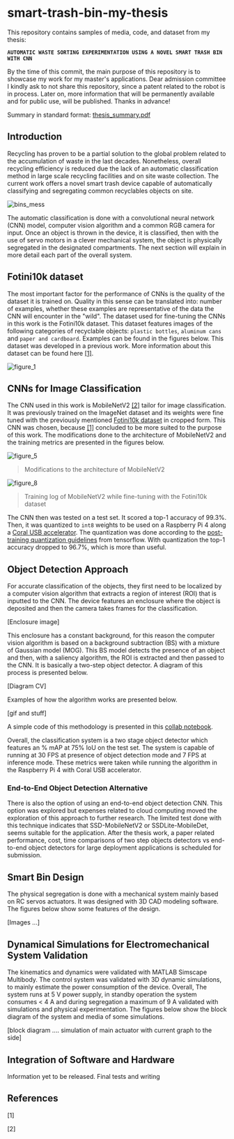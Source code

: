 # smart-trash-bin-my-thesis

This repository contains samples of media, code, and dataset from my thesis: 

**`AUTOMATIC WASTE SORTING EXPERIMENTATION USING A NOVEL SMART TRASH BIN WITH CNN`**

By the time of this commit, the main purpose of this repository is to showcase my work for my master's applications. Dear admission committee I kindly ask to not share this repository, since a patent related to the robot is in process. Later on, more information that will be permanently available and for public use, will be published. Thanks in advance!

Summary in standard format: [thesis_summary.pdf](https://github.com/jaimix4/smart-trash-bin-my-thesis/files/6422415/thesis_summary.pdf)

## Introduction 

Recycling has proven to be a partial solution to the global problem related to the accumulation of waste in the last decades. Nonetheless, overall recycling efficiency is reduced due the lack of an automatic classification method in large scale recycling facilities and on site waste collection. The current work offers a novel smart trash device capable of automatically classifying and segregating common recyclables objects on site. 

![bins_mess](https://user-images.githubusercontent.com/31749600/117036851-7bc86000-accb-11eb-96fa-bb76af48269d.jpg)

The automatic classification is done with a convolutional neural network (CNN) model, computer vision algorithm and a common RGB camera for input. Once an object is thrown in the device, it is classified, then with the use of servo motors in a clever mechanical system, the object is physically segregated in the designated compartments. The next section will explain in more detail each part of the overall system.

## Fotini10k dataset

The most important factor for the performance of CNNs is the quality of the dataset it is trained on. Quality in this sense can be translated into: number of examples, whether these examples are representative of the data the CNN will encounter in the "wild". The dataset used for fine-tuning the CNNs in this work is the Fotini10k dataset. This dataset features images of the following categories of recyclable objects: `plastic bottles`, `aluminum cans` and `paper and cardboard`. Examples can be found in the figures below. This dataset was developed in a previous work. More information about this dataset can be found here [[1]](#references).

![figure_1](https://user-images.githubusercontent.com/31749600/117036104-b54c9b80-acca-11eb-9823-75a1e01192db.jpg)

## CNNs for Image Classification

The CNN used in this work is MobileNetV2 [[2]](#references) tailor for image classification. It was previously trained on the ImageNet dataset and its weights were fine tuned with the previously mentioned [Fotini10k dataset](#fotini10k-dataset) in cropped form. This CNN was chosen, because [[1]](#references) concluded to be more suited to the purpose of this work. The modifications done to the architecture of MobileNetV2 and the training metrics are presented in the figures below.

![figure_5](https://user-images.githubusercontent.com/31749600/117040759-d663bb00-accf-11eb-8262-3fceb1a01239.png) 

> Modifications to the architecture of MobileNetV2

![figure_8](https://user-images.githubusercontent.com/31749600/117040824-eb404e80-accf-11eb-81e6-4e6df8dfc98f.png)

> Training log of MobileNetV2 while fine-tuning with the Fotini10k dataset

The CNN then was tested on a test set. It scored a top-1 accuracy of 99.3%. Then, it was quantized to `int8` weights to be used on a Raspberry Pi 4 along a [Coral USB accelerator](https://coral.ai/products/accelerator/). The quantization was done according to the [post-training quantization guidelines](https://www.tensorflow.org/lite/performance/post_training_quantization) from tensorflow. With quantization the top-1 accuracy dropped to 96.7%, which is more than useful.

## Object Detection Approach

For accurate classification of the objects, they first need to be localized by a computer vision algorithm that extracts a region of interest (ROI) that is inputted to the CNN. The device features an enclosure where the object is deposited and then the camera takes frames for the classification. 

[Enclosure image]

This enclosure has a constant background, for this reason the computer vision algorithm is based on a background subtraction (BS) with a mixture of Gaussian model (MOG). This BS model detects the presence of an object and then, with a saliency algorithm, the ROI is extracted and then passed to the CNN. It is basically a two-step object detector. A diagram of this process is presented below.

[Diagram CV]

Examples of how the algorithm works are presented below.

[gif and stuff]

A simple code of this methodology is presented in this [collab notebook](https://colab.research.google.com/notebooks/intro.ipynb).

Overall, the classification system is a two stage object detector which features an % mAP at 75% IoU on the test set. The system is capable of running at 30 FPS at presence of object detection mode and 7 FPS at inference mode. These metrics were taken while running the algorithm in the Raspberry Pi 4 with Coral USB accelerator.

### End-to-End Object Detection Alternative

There is also the option of using an end-to-end object detection CNN. This option was explored but expenses related to cloud computing moved the exploration of this approach to further research. The limited test done with this technique indicates that SSD-MobileNetV2 or SSDLite-MobileDet, seems suitable for the application. After the thesis work, a paper related performance, cost, time comparisons of two step objects detectors vs end-to-end object detectors for large deployment applications is scheduled for submission.

## Smart Bin Design

The physical segregation is done with a mechanical system mainly based on RC servos actuators. It was designed with 3D CAD modeling software. The figures below show some features of the design.

[Images ...]

## Dynamical Simulations for Electromechanical System Validation

The kinematics and dynamics were validated with MATLAB Simscape Multibody. The control system was validated with 3D dynamic simulations, to mainly estimate the power consumption of the device. Overall, The system runs at 5 V power supply, in standby operation the system consumes < 4 A and during segregation a maximum of 9 A validated with simulations and physical experimentation. The figures below show the block diagram of the system and media of some simulations.

[block diagram .... simulation of main actuator with current graph to the side]

## Integration of Software and Hardware

Information yet to be released. Final tests and writing

## References

[1] 

[2] 


